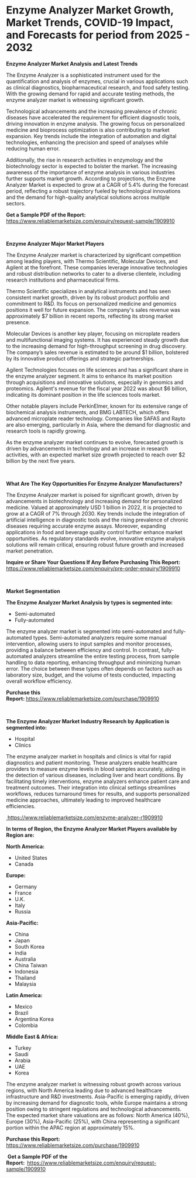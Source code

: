 <p><h1>Enzyme Analyzer Market Growth, Market Trends, COVID-19 Impact, and Forecasts for period from 2025 - 2032</h1></p><p><strong>Enzyme Analyzer Market Analysis and Latest Trends</strong></p>
<p><p>The Enzyme Analyzer is a sophisticated instrument used for the quantification and analysis of enzymes, crucial in various applications such as clinical diagnostics, biopharmaceutical research, and food safety testing. With the growing demand for rapid and accurate testing methods, the enzyme analyzer market is witnessing significant growth. </p><p>Technological advancements and the increasing prevalence of chronic diseases have accelerated the requirement for efficient diagnostic tools, driving innovation in enzyme analysis. The growing focus on personalized medicine and bioprocess optimization is also contributing to market expansion. Key trends include the integration of automation and digital technologies, enhancing the precision and speed of analyses while reducing human error.</p><p>Additionally, the rise in research activities in enzymology and the biotechnology sector is expected to bolster the market. The increasing awareness of the importance of enzyme analysis in various industries further supports market growth. According to projections, the Enzyme Analyzer Market is expected to grow at a CAGR of 5.4% during the forecast period, reflecting a robust trajectory fueled by technological innovations and the demand for high-quality analytical solutions across multiple sectors.</p></p>
<p><strong>Get a Sample PDF of the Report:&nbsp;</strong> <a href="https://www.reliablemarketsize.com/enquiry/request-sample/1909910?utm_campaign=2799&utm_medium=2&utm_source=Github&utm_content=ia&utm_term=13042025&utm_id=enzyme-analyzer">https://www.reliablemarketsize.com/enquiry/request-sample/1909910</a></p>
<p>&nbsp;</p>
<p><strong>Enzyme Analyzer Major Market Players</strong></p>
<p><p>The Enzyme Analyzer market is characterized by significant competition among leading players, with Thermo Scientific, Molecular Devices, and Agilent at the forefront. These companies leverage innovative technologies and robust distribution networks to cater to a diverse clientele, including research institutions and pharmaceutical firms.</p><p>Thermo Scientific specializes in analytical instruments and has seen consistent market growth, driven by its robust product portfolio and commitment to R&D. Its focus on personalized medicine and genomics positions it well for future expansion. The company's sales revenue was approximately $7 billion in recent reports, reflecting its strong market presence.</p><p>Molecular Devices is another key player, focusing on microplate readers and multifunctional imaging systems. It has experienced steady growth due to the increasing demand for high-throughput screening in drug discovery. The company’s sales revenue is estimated to be around $1 billion, bolstered by its innovative product offerings and strategic partnerships.</p><p>Agilent Technologies focuses on life sciences and has a significant share in the enzyme analyzer segment. It aims to enhance its market position through acquisitions and innovative solutions, especially in genomics and proteomics. Agilent's revenue for the fiscal year 2022 was about $6 billion, indicating its dominant position in the life sciences tools market.</p><p>Other notable players include PerkinElmer, known for its extensive range of biochemical analysis instruments, and BMG LABTECH, which offers advanced microplate reader technology. Companies like SAFAS and Rayto are also emerging, particularly in Asia, where the demand for diagnostic and research tools is rapidly growing.</p><p>As the enzyme analyzer market continues to evolve, forecasted growth is driven by advancements in technology and an increase in research activities, with an expected market size growth projected to reach over $2 billion by the next five years.</p></p>
<p>&nbsp;</p>
<p><strong>What Are The Key Opportunities For Enzyme Analyzer Manufacturers?</strong></p>
<p><p>The Enzyme Analyzer market is poised for significant growth, driven by advancements in biotechnology and increasing demand for personalized medicine. Valued at approximately USD 1 billion in 2022, it is projected to grow at a CAGR of 7% through 2030. Key trends include the integration of artificial intelligence in diagnostic tools and the rising prevalence of chronic diseases requiring accurate enzyme assays. Moreover, expanding applications in food and beverage quality control further enhance market opportunities. As regulatory standards evolve, innovative enzyme analysis solutions will remain critical, ensuring robust future growth and increased market penetration.</p></p>
<p><strong>Inquire or Share Your Questions If Any Before Purchasing This Report:</strong> <a href="https://www.reliablemarketsize.com/enquiry/pre-order-enquiry/1909910?utm_campaign=2799&utm_medium=2&utm_source=Github&utm_content=ia&utm_term=13042025&utm_id=enzyme-analyzer">https://www.reliablemarketsize.com/enquiry/pre-order-enquiry/1909910</a></p>
<p>&nbsp;</p>
<p><strong>Market Segmentation</strong></p>
<p><strong>The Enzyme Analyzer Market Analysis by types is segmented into:</strong></p>
<p><ul><li>Semi-automated</li><li>Fully-automated</li></ul></p>
<p><p>The enzyme analyzer market is segmented into semi-automated and fully-automated types. Semi-automated analyzers require some manual intervention, allowing users to input samples and monitor processes, providing a balance between efficiency and control. In contrast, fully-automated analyzers streamline the entire testing process, from sample handling to data reporting, enhancing throughput and minimizing human error. The choice between these types often depends on factors such as laboratory size, budget, and the volume of tests conducted, impacting overall workflow efficiency.</p></p>
<p><strong>Purchase this Report:&nbsp;</strong><a href="https://www.reliablemarketsize.com/purchase/1909910?utm_campaign=2799&utm_medium=2&utm_source=Github&utm_content=ia&utm_term=13042025&utm_id=enzyme-analyzer">https://www.reliablemarketsize.com/purchase/1909910</a></p>
<p>&nbsp;</p>
<p><strong>The Enzyme Analyzer Market Industry Research by Application is segmented into:</strong></p>
<p><ul><li>Hospital</li><li>Clinics</li></ul></p>
<p><p>The enzyme analyzer market in hospitals and clinics is vital for rapid diagnostics and patient monitoring. These analyzers enable healthcare providers to measure enzyme levels in blood samples accurately, aiding in the detection of various diseases, including liver and heart conditions. By facilitating timely interventions, enzyme analyzers enhance patient care and treatment outcomes. Their integration into clinical settings streamlines workflows, reduces turnaround times for results, and supports personalized medicine approaches, ultimately leading to improved healthcare efficiencies.</p></p>
<p><a href="https://www.reliablemarketsize.com/enzyme-analyzer-r1909910?utm_campaign=2799&utm_medium=2&utm_source=Github&utm_content=ia&utm_term=13042025&utm_id=enzyme-analyzer">&nbsp;https://www.reliablemarketsize.com/enzyme-analyzer-r1909910</a></p>
<p><strong>In terms of Region, the Enzyme Analyzer Market Players available by Region are:</strong></p>
<p>
    <p> <strong> North America: </strong>
        <ul>
            <li>United States</li>
            <li>Canada</li>
        </ul>
        </p> 
    <p> <strong> Europe: </strong>
        <ul>
            <li>Germany</li>
            <li>France</li>
            <li>U.K.</li>
            <li>Italy</li>
            <li>Russia</li>
        </ul>
        </p> 
    <p> <strong> Asia-Pacific: </strong>
        <ul>
            <li>China</li>
            <li>Japan</li>
            <li>South Korea</li>
            <li>India</li>
            <li>Australia</li>
            <li>China Taiwan</li>
            <li>Indonesia</li>
            <li>Thailand</li>
            <li>Malaysia</li>
        </ul>
        </p> 
    <p> <strong> Latin America: </strong>
        <ul>
            <li>Mexico</li>
            <li>Brazil</li>
            <li>Argentina Korea</li>
            <li>Colombia</li>
        </ul>
        </p> 
    <p> <strong> Middle East & Africa: </strong>
        <ul>
            <li>Turkey</li>
            <li>Saudi</li>
            <li>Arabia</li>
            <li>UAE</li>
            <li>Korea</li>
        </ul>
    </p>
    </p>
<p><p>The enzyme analyzer market is witnessing robust growth across various regions, with North America leading due to advanced healthcare infrastructure and R&D investments. Asia-Pacific is emerging rapidly, driven by increasing demand for diagnostic tools, while Europe maintains a strong position owing to stringent regulations and technological advancements. The expected market share valuations are as follows: North America (40%), Europe (30%), Asia-Pacific (25%), with China representing a significant portion within the APAC region at approximately 15%.</p></p>
<p><strong>Purchase this Report: </strong><a href="https://www.reliablemarketsize.com/purchase/1909910?utm_campaign=2799&utm_medium=2&utm_source=Github&utm_content=ia&utm_term=13042025&utm_id=enzyme-analyzer">https://www.reliablemarketsize.com/purchase/1909910</a></p>
<p>&nbsp;<strong>Get a Sample PDF of the Report:&nbsp;&nbsp;</strong><a href="https://www.reliablemarketsize.com/enquiry/request-sample/1909910?utm_campaign=2799&utm_medium=2&utm_source=Github&utm_content=ia&utm_term=13042025&utm_id=enzyme-analyzer">https://www.reliablemarketsize.com/enquiry/request-sample/1909910</a></p>
<p><strong></strong></p>
<p><p></p><p></p><p></p></p>